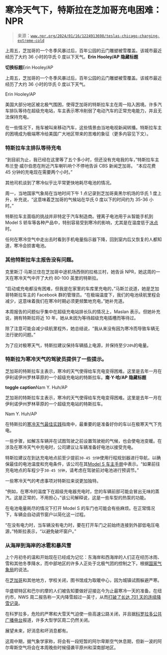 <!--yml

类别：未分类

日期：2024 年 5 月 27 日 14:51:54

-->

# 寒冷天气下，特斯拉在芝加哥充电困难：NPR

> 来源：[`www.npr.org/2024/01/16/1224913698/teslas-chicago-charging-extreme-cold`](https://www.npr.org/2024/01/16/1224913698/teslas-chicago-charging-extreme-cold)

上周五，芝加哥的一个冬季风暴过后，百年公园的云门雕塑被雪覆盖。该城市最近经历了大约 36 小时的华氏 0 度以下天气。**Erin Hooley/AP** ****隐藏标题****

****切换标题****Erin Hooley/AP

上周五，芝加哥的一个冬季风暴过后，百年公园的云门雕塑被雪覆盖。该城市最近经历了大约 36 小时的华氏 0 度以下天气。

Erin Hooley/AP

美国大部分地区被北极气围困，使得芝加哥的特斯拉车主在周一陷入困境。许多汽车排队等待在超级充电站，车主表示寒冷削弱了电动汽车的正常充电能力，并且无法保持充电。

在一些情况下，拖车被叫来移动汽车，这些情景由当地电视新闻转播。特斯拉车主的困境成为极端寒冷给美国广大地区带来的苦难的象征（更多内容见下文）。

### 特斯拉车主排队等待充电

“到目前为止，我已经在这里等了五个多小时，但还没有充电我的车，”特斯拉车主布兰登·威尔伯恩在附近汽车喇叭响个不停地告诉 CBS 新闻芝加哥。 “本应花费 45 分钟的充电现在需要两个小时。”

其他司机谈到了寒冷似乎比平常更快地耗尽电池的情况。

周一，当地国家气象局在当地时间下午 1 点记录到芝加哥奥黑尔机场的华氏 1 度上升，补充说，“这意味着芝加哥的气候站在华氏 0 度以下的时间约为 35-36 小时。”

特斯拉车主面临的挑战并非特定于汽车制造商。锂离子电池用于从智能手机到 Model S 轿车等各种产品中，特别容易受到寒冷的影响，尤其是在温度低于[冰点](https://www.ncbi.nlm.nih.gov/pmc/articles/PMC9698970/)时。

任何在寒冷空气中走出去时看到手机电量指示器下降，回到室内后又恢复的人都知道，寒冷会损害电池。

### 其他特斯拉车主报告没有问题。

克里斯汀·马斯兰住在芝加哥中途机场西侧的拉格兰村，她告诉 NPR，她这周的一天在寒冷天气中开了大约 80-100 英里的特斯拉。

“启动或充电都没有困难，但我是在家里的车库里充电的，”马斯兰说道，她是芝加哥特斯拉车主的 Facebook 群的管理员。“在极端温度下，我们的电池续航里程会减少，这意味着我们在寒冷时期必须更频繁地充电，”她补充道。

本周报告的问题似乎集中在超级充电站排长队的情况上，Maslan 表示。但她补充说，拥有特斯拉将近 10 年，她从未因为等待超级充电插槽而等待过。

除了注意可能会减少续航里程外，她总结说，“我从来没有因为寒冷而导致车辆无法行驶的问题。”

为了应对极寒天气，特斯拉建议保持车辆插上电源，并保持至少`20%`的电量。

### 特斯拉为寒冷天气的驾驶员提供了一些提示。

芝加哥的特斯拉车主表示，寒冷的天气使得给车充电变得困难。这里是去年一月在伊利诺伊州罗林草原的一个超级充电站的特斯拉车。**南·Y·哈/AP** ****隐藏标题****

****toggle caption****Nam Y. Huh/AP

芝加哥的特斯拉车主表示，寒冷的天气使得给车充电变得困难。这里是去年一月在伊利诺伊州罗林草原的一个超级充电站的特斯拉车。

Nam Y. Huh/AP

在特斯拉的[寒冷天气最佳实践](https://www.tesla.com/ownersmanual/model3/en_us/GUID-F907200E-A619-4A95-A0CF-94E0D03BEBEF.html)指南中，最重要的是准备好你的车以在极寒天气下充电。

一些步骤，如解冻车辆并在试图驾驶之前设置驾驶舱的气候，也会使电池变暖。在涉及在寒冷天气中充电时，公司建议让车辆准备好电池以接受充电。

特斯拉建议在到达充电地点前至少提前`30-45 分钟`使用行程规划器进行导航，以确保最佳的电池温度和充电条件，该公司在其[Model S 车主手册](https://www.tesla.com/ownersmanual/models/en_us/GUID-F907200E-A619-4A95-A0CF-94E0D03BEBEF.html)中表示。“如果前往充电地点的车程少于`30-45 分钟`，请考虑在驾驶前对电池进行预调节。”

一些寒冷天气的考虑事项对特斯拉来说更加独特。

“例如，在寒冷的温度下在超级充电器充电时，您的车辆前部可能会冒出无味的蒸汽。这是正常的，不用担心，”该公司解释说，这是一些车型的热泵的功能。

在电池电量耗尽的情况下打开 Model S 的车门也可能会有些麻烦。在正常情况下，车辆会自动调节窗户以简化这一过程。

“在没有电力时，当车辆没有电力时，要在打开车门之前始终连接到外部低电压电源，”特斯拉表示，“以避免破坏窗户。”

### 从海岸到海岸的冰雹和暴风雪

上个月初冬的温和开始现在已经成为记忆：东海岸和西海岸的人们正在经历冰雨、雪和其他冬季降水，而中部地区的许多人正处于北极气团的控制之下，根据[国家气象局](https://www.wpc.ncep.noaa.gov/discussions/hpcdiscussions.php?disc=pmdspd)的说法。

在[芝加哥](https://www.wbez.org/stories/cps-depaul-roosevelt-northeastern-illinois-university-cancel-classes-tuesday/503f389d-e551-4e1d-97bd-968fd0c4ae68)和其他地方，学校关闭，图书馆成为取暖中心，因为城镇试图躲避严寒。

华盛顿特区和巴尔的摩的人们被告知要做好迎接迄今为止最寒冷一天的准备。在纽约市，NWS 周二报告称一天内降雪超过一英寸，从而[打破了长达 701 天的连续降雪记录](https://twitter.com/NWSNewYorkNY/status/1747232829677896085)。

在科罗拉多，危险的严寒和大雪天气迫使一些高速公路关闭，并且据[科罗拉多公共广播电台](https://www.cpr.org/2024/01/16/colorado-weather-warmer-temperatures-coming-front-range-winter-storm-mountains-tuesday/)报道，许多大型学区周二仍然关闭。

展望未来，好消息和坏消息都有。

这周中期，据气象学家称，将会有一段短暂的阿尔卑斯空气休息期，但新一波的阿尔卑斯空气将会在本周晚些时候侵袭平原州和深南部地区。
